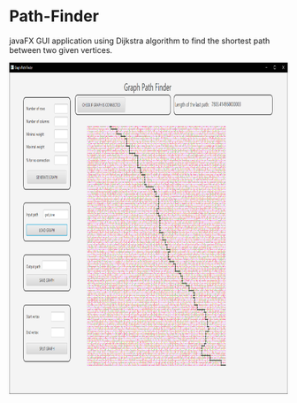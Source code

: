 # Path-Finder
javaFX GUI application using Dijkstra algorithm to find the shortest path between two given vertices.

<img src="https://github.com/czaacza/Path-Finder/blob/master/img/mainImg.PNG" width="815" height="600"/>
